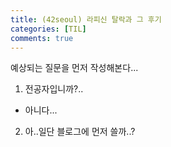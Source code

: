 ```yaml
---
title: (42seoul) 라피신 탈락과 그 후기
categories: [TIL]
comments: true
---
```


예상되는 질문을 먼저 작성해본다...
1. 전공자입니까?..
- 아니다...
2. 아..일단 블로그에 먼저 쓸까..?